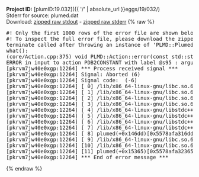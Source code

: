 **Project ID:** [plumID:19.032]({{ '/' | absolute_url }}eggs/19/032/)  
Stderr for source:  plumed.dat   
Download: [zipped raw stdout](plumed.dat.plumed.stdout.txt.zip) - [zipped raw stderr](plumed.dat.plumed.stderr.txt.zip) 
{% raw %}
<pre>
#! Only the first 1000 rows of the error file are shown below
#! To inspect the full error file, please download the zipped raw stderr file above
terminate called after throwing an instance of 'PLMD::Plumed::ExceptionError'
what():
(core/Action.cpp:375) void PLMD::Action::error(const std::string&) const
ERROR in input to action PDB2CONSTANT with label @s95 : argument O1O_lessthan was not set in pdb input
[pkrvm7jw40e0xgp:12264] *** Process received signal ***
[pkrvm7jw40e0xgp:12264] Signal: Aborted (6)
[pkrvm7jw40e0xgp:12264] Signal code:  (-6)
[pkrvm7jw40e0xgp:12264] [ 0] /lib/x86_64-linux-gnu/libc.so.6(+0x45330)[0x7fe3f6445330]
[pkrvm7jw40e0xgp:12264] [ 1] /lib/x86_64-linux-gnu/libc.so.6(pthread_kill+0x11c)[0x7fe3f649eb2c]
[pkrvm7jw40e0xgp:12264] [ 2] /lib/x86_64-linux-gnu/libc.so.6(gsignal+0x1e)[0x7fe3f644527e]
[pkrvm7jw40e0xgp:12264] [ 3] /lib/x86_64-linux-gnu/libc.so.6(abort+0xdf)[0x7fe3f64288ff]
[pkrvm7jw40e0xgp:12264] [ 4] /lib/x86_64-linux-gnu/libstdc++.so.6(+0xa5ff5)[0x7fe3f68a5ff5]
[pkrvm7jw40e0xgp:12264] [ 5] /lib/x86_64-linux-gnu/libstdc++.so.6(+0xbb0da)[0x7fe3f68bb0da]
[pkrvm7jw40e0xgp:12264] [ 6] /lib/x86_64-linux-gnu/libstdc++.so.6(_ZSt10unexpectedv+0x0)[0x7fe3f68a5a55]
[pkrvm7jw40e0xgp:12264] [ 7] /lib/x86_64-linux-gnu/libstdc++.so.6(+0xa5a6f)[0x7fe3f68a5a6f]
[pkrvm7jw40e0xgp:12264] [ 8] plumed(+0x146dd)[0x5578afa316dd]
[pkrvm7jw40e0xgp:12264] [ 9] /lib/x86_64-linux-gnu/libc.so.6(+0x2a1ca)[0x7fe3f642a1ca]
[pkrvm7jw40e0xgp:12264] [10] /lib/x86_64-linux-gnu/libc.so.6(__libc_start_main+0x8b)[0x7fe3f642a28b]
[pkrvm7jw40e0xgp:12264] [11] plumed(+0x15365)[0x5578afa32365]
[pkrvm7jw40e0xgp:12264] *** End of error message ***
</pre>
{% endraw %}
